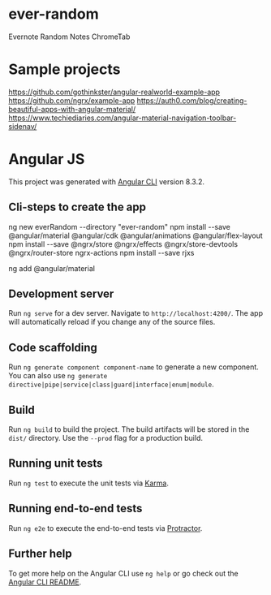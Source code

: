 # ever-random
Evernote Random Notes ChromeTab


# Sample projects
https://github.com/gothinkster/angular-realworld-example-app
https://github.com/ngrx/example-app
https://auth0.com/blog/creating-beautiful-apps-with-angular-material/
    https://www.techiediaries.com/angular-material-navigation-toolbar-sidenav/
# Angular JS

This project was generated with [Angular CLI](https://github.com/angular/angular-cli) version 8.3.2.

## Cli-steps to create the app
ng new everRandom --directory "ever-random"
npm install --save @angular/material @angular/cdk @angular/animations @angular/flex-layout
npm install --save @ngrx/store @ngrx/effects @ngrx/store-devtools @ngrx/router-store ngrx-actions
npm install --save rjxs

ng add @angular/material

## Development server

Run `ng serve` for a dev server. Navigate to `http://localhost:4200/`. The app will automatically reload if you change any of the source files.

## Code scaffolding

Run `ng generate component component-name` to generate a new component. You can also use `ng generate directive|pipe|service|class|guard|interface|enum|module`.

## Build

Run `ng build` to build the project. The build artifacts will be stored in the `dist/` directory. Use the `--prod` flag for a production build.

## Running unit tests

Run `ng test` to execute the unit tests via [Karma](https://karma-runner.github.io).

## Running end-to-end tests

Run `ng e2e` to execute the end-to-end tests via [Protractor](http://www.protractortest.org/).

## Further help

To get more help on the Angular CLI use `ng help` or go check out the [Angular CLI README](https://github.com/angular/angular-cli/blob/master/README.md).
